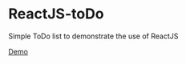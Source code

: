 # ReactJS-toDo
Simple ToDo list to demonstrate the use of ReactJS

<a href='http://goo.gl/3BahiG' target="_blank">Demo</a>
